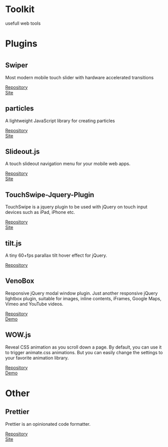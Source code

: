 # Toolkit
usefull web tools
<h1>Plugins<h1>

<h2>Swiper</h2>
<p>Most modern mobile touch slider with hardware accelerated transitions</p>
<a href="https://github.com/nolimits4web/swiper">Repository</a><br>
<a href="http://idangero.us/swiper/">Site</a>

<h2>particles</h2>
<p>
A lightweight JavaScript library for creating particles  </p>
<a href="https://github.com/VincentGarreau/particles.js">Repository</a><br>
<a href="https://vincentgarreau.com/particles.js/">Site</a>


<h2>Slideout.js</h2>
<p>A touch slideout navigation menu for your mobile web apps. </p>
<a href="https://github.com/Mango/slideout">Repository</a><br>
<a href="https://slideout.js.org">Site</a>

<h2>TouchSwipe-Jquery-Plugin</h2>
<p>TouchSwipe is a jquery plugin to be used with jQuery on touch input devices such as iPad, iPhone etc. </p>
<a href="https://github.com/mattbryson/TouchSwipe-Jquery-Plugin">Repository</a><br>
<a href="http://labs.rampinteractive.co.uk/touchSwipe/demos/index.html">Site</a>

<h2>tilt.js</h2>
<p>A tiny 60+fps parallax tilt hover effect for jQuery.  </p>
<a href="http://gijsroge.github.io/tilt.js/">Repository</a><br>

<h2>VenoBox</h2>
<p>Responsive jQuery modal window plugin. Just another responsive jQuery lightbox plugin, suitable for images, inline contents, iFrames, Google Maps, Vimeo and YouTube videos.</p>
<a href="https://github.com/nicolafranchini/VenoBox">Repository</a><br>
<a href="http://veno.es/venobox/">Demo</a>

<h2>WOW.js</h2>
<p>Reveal CSS animation as you scroll down a page. By default, you can use it to trigger animate.css animations. But you can easily change the settings to your favorite animation library.</p>
<a href="https://github.com/matthieua/WOW">Repository</a><br>
<a href="http://mynameismatthieu.com/WOW/">Demo</a><br>

<h1>Other</h1>
<h2>Prettier</h2>
<p>Prettier is an opinionated code formatter. </p>
<a href="https://github.com/prettier/prettier">Repository</a><br>
<a href="https://prettier.io">Site</a>
